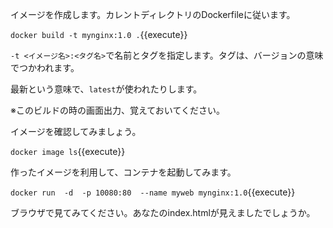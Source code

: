 イメージを作成します。カレントディレクトリのDockerfileに従います。

`docker build -t mynginx:1.0 .`{{execute}}

`-t <イメージ名>:<タグ名>`で名前とタグを指定します。タグは、バージョンの意味でつかわれます。

最新という意味で、`latest`が使われたりします。

※このビルドの時の画面出力、覚えておいてください。

イメージを確認してみましょう。

`docker image ls`{{execute}}

作ったイメージを利用して、コンテナを起動してみます。

`docker run  -d  -p 10080:80  --name myweb mynginx:1.0`{{execute}}

ブラウザで見てみてください。あなたのindex.htmlが見えましたでしょうか。
